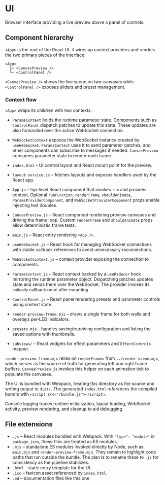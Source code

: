 # UI

Browser interface providing a live preview above a panel of controls.


## Component hierarchy

`<App>` is the root of the React UI. It wires up context providers and renders
the two primary pieces of the interface:

```
<App>
  ├─ <CanvasPreview />
  └─ <ControlPanel />
```

`<CanvasPreview />` shows the live scene on two canvases while
`<ControlPanel />` exposes sliders and preset management.

### Context flow

`<App>` wraps its children with two contexts:

- `ParamsContext` holds the runtime parameter state. Components such as
  `ControlPanel` dispatch patches to update this state. These updates are also
  forwarded over the active WebSocket connection.
- `WebSocketContext` exposes the WebSocket instance created by `useWebSocket`.
  `ParamsContext` uses it to send parameter patches, and other components can
  subscribe to messages if needed. `CanvasPreview` consumes parameter state to
  render each frame.


- `index.html` – UI control layout and React mount point for the preview.
- `layout-service.js` – fetches layouts and exposes handlers used by the React app.
- `App.js` – top-level React component that invokes `run` and provides context. Optional `runFunction`, `renderFrame`, `shouldAnimate`, `ParamsProviderComponent`, and `WebSocketProviderComponent` props enable injecting test doubles.
- `CanvasPreview.js` – React component rendering preview canvases and driving the frame loop. Custom `renderFrame` and `shouldAnimate` props allow deterministic frame tests.
- `main.js` – React entry rendering `<App />`.
- `useWebSocket.js` – React hook for managing WebSocket connections with stable callback references to avoid unnecessary reconnections.
- `WebSocketContext.js` – context provider exposing the connection to components.
- `ParamsContext.js` – React context backed by a `useReducer` hook mirroring the runtime parameter object. Dispatching patches updates state and sends them over the WebSocket. The provider invokes its `onReady` callback once after mounting.
- `ControlPanel.js` – React panel rendering presets and parameter controls using context state.
- `render-preview-frame.mjs` – draws a single frame for both walls and overlays per‑LED indicators.
- `presets.mjs` – handles saving/retreiving configuration and listing the saved options with thumbnails.
- `subviews/` – React widgets for effect parameters and `EffectControls` mapper.

`render-preview-frame.mjs` relies on `renderFrames` from `../render-scene.mjs`, which serves as the source of truth for generating left and right frame buffers. `CanvasPreview.js` invokes this helper on each animation tick to populate the canvases.

The UI is bundled with Webpack, treating this directory as the source and writing output to `dist/`.
The generated `index.html` references the compiled bundle with `<script src="/bundle.js"></script>`.

Console logging traces runtime initialization, layout loading, WebSocket activity, preview rendering, and cleanup to aid debugging.

## File extensions

- `.js` – React modules bundled with Webpack. With `"type": "module"` in `package.json`, these files are treated as ES modules.
- `.mjs` – standalone ES modules invoked directly by Node, such as `main.mjs` and `render-preview-frame.mjs`. They remain to highlight code paths that run outside the bundle. The plan is to rename these to `.js` for consistency as the pipeline stabilizes.
- `.html` – static entry template for the UI.
- `.ico` – favicon asset referenced by `index.html`.
- `.md` – documentation files like this one.
